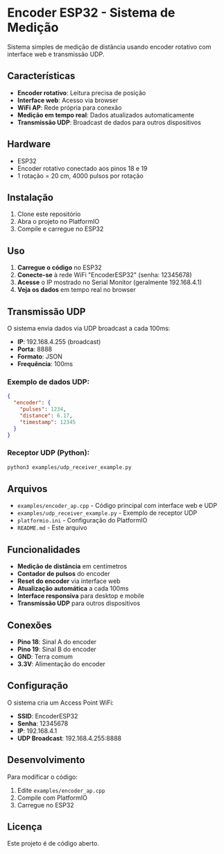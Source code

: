 # Encoder ESP32 - Sistema de Medição

Sistema simples de medição de distância usando encoder rotativo com interface web e transmissão UDP.

## Características

- **Encoder rotativo**: Leitura precisa de posição
- **Interface web**: Acesso via browser
- **WiFi AP**: Rede própria para conexão
- **Medição em tempo real**: Dados atualizados automaticamente
- **Transmissão UDP**: Broadcast de dados para outros dispositivos

## Hardware

- ESP32
- Encoder rotativo conectado aos pinos 18 e 19
- 1 rotação = 20 cm, 4000 pulsos por rotação

## Instalação

1. Clone este repositório
2. Abra o projeto no PlatformIO
3. Compile e carregue no ESP32

## Uso

1. **Carregue o código** no ESP32
2. **Conecte-se** à rede WiFi "EncoderESP32" (senha: 12345678)
3. **Acesse** o IP mostrado no Serial Monitor (geralmente 192.168.4.1)
4. **Veja os dados** em tempo real no browser

## Transmissão UDP

O sistema envia dados via UDP broadcast a cada 100ms:

- **IP**: 192.168.4.255 (broadcast)
- **Porta**: 8888
- **Formato**: JSON
- **Frequência**: 100ms

### Exemplo de dados UDP:
```json
{
  "encoder": {
    "pulses": 1234,
    "distance": 6.17,
    "timestamp": 12345
  }
}
```

### Receptor UDP (Python):
```bash
python3 examples/udp_receiver_example.py
```

## Arquivos

- `examples/encoder_ap.cpp` - Código principal com interface web e UDP
- `examples/udp_receiver_example.py` - Exemplo de receptor UDP
- `platformio.ini` - Configuração do PlatformIO
- `README.md` - Este arquivo

## Funcionalidades

- **Medição de distância** em centímetros
- **Contador de pulsos** do encoder
- **Reset do encoder** via interface web
- **Atualização automática** a cada 100ms
- **Interface responsiva** para desktop e mobile
- **Transmissão UDP** para outros dispositivos

## Conexões

- **Pino 18**: Sinal A do encoder
- **Pino 19**: Sinal B do encoder
- **GND**: Terra comum
- **3.3V**: Alimentação do encoder

## Configuração

O sistema cria um Access Point WiFi:
- **SSID**: EncoderESP32
- **Senha**: 12345678
- **IP**: 192.168.4.1
- **UDP Broadcast**: 192.168.4.255:8888

## Desenvolvimento

Para modificar o código:
1. Edite `examples/encoder_ap.cpp`
2. Compile com PlatformIO
3. Carregue no ESP32

## Licença

Este projeto é de código aberto. 